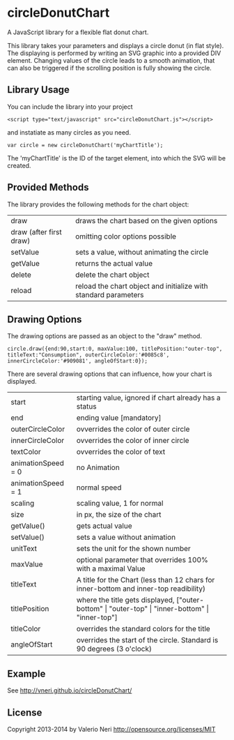 circleDonutChart
================

A JavaScript library for a flexible flat donut chart.

This library takes your parameters and displays a circle donut (in flat style). 
The displaying is performed by writing an SVG graphic into a provided DIV element.
Changing values of the circle leads to a smooth animation, that can also be triggered if the scrolling position
is fully showing the circle.

Library Usage
-------------

You can include the library into your project
```
<script type="text/javascript" src="circleDonutChart.js"></script>
```
and instatiate as many circles as you need.

```
var circle = new circleDonutChart('myChartTitle');
```
The 'myChartTitle' is the ID of the target element, into which the SVG will be created.

Provided Methods
----------------

The library provides the following methods for the chart object:
<table>
	<tr><td>draw</td><td>draws the chart based on the given options</td></tr>
	<tr><td>draw (after first draw)</td><td>omitting color options possible</td></tr>
	<tr><td>setValue</td><td>sets a value, without animating the circle</td></tr>
	<tr><td>getValue</td><td>returns the actual value</td></tr>
	<tr><td>delete</td><td>delete the chart object</td></tr>
	<tr><td>reload</td><td>reload the chart object and initialize with standard parameters</td></tr>

</table>

Drawing Options
---------------

The drawing options are passed as an object to the "draw" method.
```
circle.draw({end:90,start:0, maxValue:100, titlePosition:"outer-top", titleText:"Consumption", outerCircleColor:'#0085c8', innerCircleColor:'#909081', angleOfStart:0});
```

There are several drawing options that can influence, how your chart is displayed.
<table>
	<tr><td>start</td><td>starting value, ignored if chart already has a status</td></tr>
	<tr><td>end</td><td>ending value [mandatory]</td></tr>
	<tr><td>outerCircleColor</td><td>ovverrides the color of outer circle</td></tr>
	<tr><td>innerCircleColor</td><td>ovverrides the color of inner circle</td></tr>
	<tr><td>textColor</td><td>ovverrides the color of text</td></tr>
	<tr><td>animationSpeed = 0</td><td>no Animation</td></tr>
	<tr><td>animationSpeed = 1</td><td>normal speed</td></tr>
	<tr><td>scaling</td><td>scaling value, 1 for normal</td></tr>
	<tr><td>size</td><td>in px, the size of the chart</td></tr>
	<tr><td>getValue()</td><td>gets actual value</td></tr>
	<tr><td>setValue()</td><td>sets a value without animation</td></tr>
	<tr><td>unitText</td><td>sets the unit for the shown number</td></tr>
	<tr><td>maxValue</td><td>optional parameter that overrides 100%  with a maximal Value</td></tr>
	<tr><td>titleText</td><td>A title for the Chart (less than 12 chars for inner-bottom and inner-top readibility)</td></tr>
	<tr><td>titlePosition</td><td>where the title gets displayed, ["outer-bottom" | "outer-top" | "inner-bottom" | "inner-top"]</td></tr>
	<tr><td>titleColor</td><td>overrides the standard colors for the title</td></tr>
	<tr><td>angleOfStart</td><td>overrides the start of the circle. Standard is 90 degrees (3 o'clock)</td></tr>
</table>

Example
-------
See http://vneri.github.io/circleDonutChart/

License
-------
Copyright 2013-2014 by Valerio Neri
http://opensource.org/licenses/MIT
